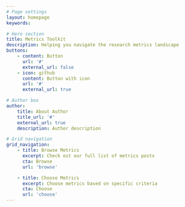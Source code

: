 ```yaml
---
# Page settings
layout: homepage
keywords:

# Hero section
title: Metrics Toolkit
description: Helping you navigate the research metrics landscape
buttons:
    - content: Button
      url: '#'
      external_url: false
    - icon: github
      content: Button with icon
      url: '#'
      external_url: true

# Author box
author:
    title: About Author
    title_url: '#'
    external_url: true
    description: Author description

# Grid navigation
grid_navigation:
    - title: Browse Metrics
      excerpt: Check out our full list of metrics posts
      cta: Browse
      url: 'browse'

    - title: Choose Metrics
      excerpt: Choose metrics based on specific criteria
      cta: Choose
      url: 'choose'
---
```


